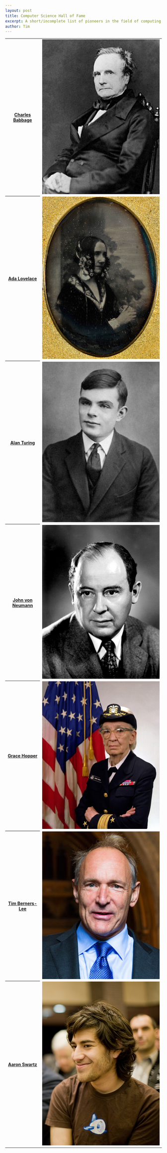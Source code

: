 ```yaml
---
layout: post
title: Computer Science Hall of Fame
excerpt: A short/incomplete list of pioneers in the field of computing.
author: Tim
---
```


<table id="cshof">
	<tr>
		<th><a href="https://en.wikipedia.org/wiki/Charles_Babbage">Charles Babbage</a></th>
		<td><img src="/images/cshof/babbage.jpg" alt=""></td>
	</tr>
	<tr>
		<th><a href="https://en.wikipedia.org/wiki/Ada_Lovelace">Ada Lovelace</a></th>
		<td><img src="/images/cshof/lovelace.jpg" alt=""></td>
	</tr>
	<tr>
		<th><a href="https://en.wikipedia.org/wiki/Alan_Turing">Alan Turing</a></th>
		<td><img src="/images/cshof/turing.jpg" alt=""></td>
	</tr>
	<tr>
		<th><a href="https://en.wikipedia.org/wiki/John_von_Neumann">John von Neumann</a></th>
		<td><img src="/images/cshof/vonNeumann.gif" alt=""></td>
	</tr>
	<tr>
		<th><a href="https://en.wikipedia.org/wiki/Grace_Hopper">Grace Hopper</a></th>
		<td><img src="/images/cshof/hopper.jpg" alt=""></td>
	</tr>
	<tr>
		<th><a href="https://en.wikipedia.org/wiki/Tim_Berners-Lee">Tim Berners-Lee</a></th>
		<td><img src="/images/cshof/berners-lee.jpg" alt=""></td>
	</tr>
	<tr>
		<th><a href="https://en.wikipedia.org/wiki/Aaron_Swartz">Aaron Swartz</a></th>
		<td><img src="/images/cshof/swartz.jpg" alt=""></td>
	</tr>
</table>
